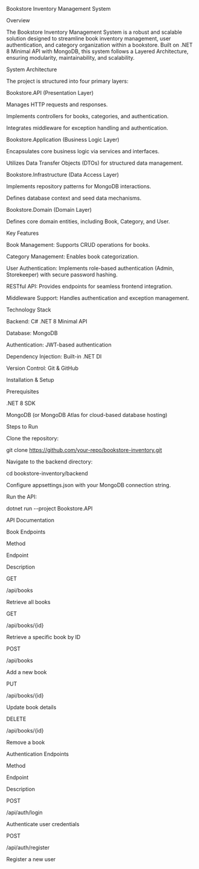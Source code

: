 Bookstore Inventory Management System

Overview

The Bookstore Inventory Management System is a robust and scalable solution designed to streamline book inventory management, user authentication, and category organization within a bookstore. Built on .NET 8 Minimal API with MongoDB, this system follows a Layered Architecture, ensuring modularity, maintainability, and scalability.

System Architecture

The project is structured into four primary layers:

Bookstore.API (Presentation Layer)

Manages HTTP requests and responses.

Implements controllers for books, categories, and authentication.

Integrates middleware for exception handling and authentication.

Bookstore.Application (Business Logic Layer)

Encapsulates core business logic via services and interfaces.

Utilizes Data Transfer Objects (DTOs) for structured data management.

Bookstore.Infrastructure (Data Access Layer)

Implements repository patterns for MongoDB interactions.

Defines database context and seed data mechanisms.

Bookstore.Domain (Domain Layer)

Defines core domain entities, including Book, Category, and User.

Key Features

Book Management: Supports CRUD operations for books.

Category Management: Enables book categorization.

User Authentication: Implements role-based authentication (Admin, Storekeeper) with secure password hashing.

RESTful API: Provides endpoints for seamless frontend integration.

Middleware Support: Handles authentication and exception management.

Technology Stack

Backend: C# .NET 8 Minimal API

Database: MongoDB

Authentication: JWT-based authentication

Dependency Injection: Built-in .NET DI

Version Control: Git & GitHub

Installation & Setup

Prerequisites

.NET 8 SDK

MongoDB (or MongoDB Atlas for cloud-based database hosting)

Steps to Run

Clone the repository:

git clone https://github.com/your-repo/bookstore-inventory.git

Navigate to the backend directory:

cd bookstore-inventory/backend

Configure appsettings.json with your MongoDB connection string.

Run the API:

dotnet run --project Bookstore.API

API Documentation

Book Endpoints

Method

Endpoint

Description

GET

/api/books

Retrieve all books

GET

/api/books/{id}

Retrieve a specific book by ID

POST

/api/books

Add a new book

PUT

/api/books/{id}

Update book details

DELETE

/api/books/{id}

Remove a book

Authentication Endpoints

Method

Endpoint

Description

POST

/api/auth/login

Authenticate user credentials

POST

/api/auth/register

Register a new user
